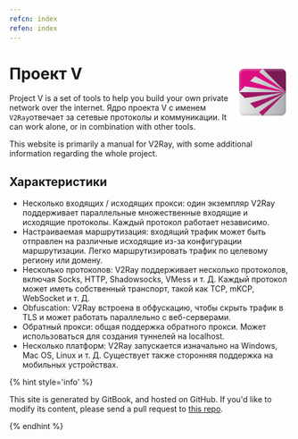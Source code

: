 ```yaml
---
refcn: index
refen: index
---
```


# Проект V <img style="float: right;" width="100" height="100" src="/resources/v2ray_1024.png" />

Project V is a set of tools to help you build your own private network over the internet. Ядро проекта V с именем `V2Ray`отвечает за сетевые протоколы и коммуникации. It can work alone, or in combination with other tools.

This website is primarily a manual for V2Ray, with some additional information regarding the whole project.

## Характеристики

* Несколько входящих / исходящих прокси: один экземпляр V2Ray поддерживает параллельные множественные входящие и исходящие протоколы. Каждый протокол работает независимо.
* Настраиваемая маршрутизация: входящий трафик может быть отправлен на различные исходящие из-за конфигурации маршрутизации. Легко маршрутизировать трафик по целевому региону или домену.
* Несколько протоколов: V2Ray поддерживает несколько протоколов, включая Socks, HTTP, Shadowsocks, VMess и т. Д. Каждый протокол может иметь собственный транспорт, такой как TCP, mKCP, WebSocket и т. Д.
* Obfuscation: V2Ray встроена в обфускацию, чтобы скрыть трафик в TLS и может работать параллельно с веб-серверами.
* Обратный прокси: общая поддержка обратного прокси. Может использоваться для создания туннелей на localhost.
* Несколько платформ: V2Ray запускается изначально на Windows, Mac OS, Linux и т. Д. Существует также сторонняя поддержка на мобильных устройствах.

{% hint style='info' %}

This site is generated by GitBook, and hosted on GitHub. If you'd like to modify its content, please send a pull request to [this repo](https://github.com/v2ray/manual).

{% endhint %}
